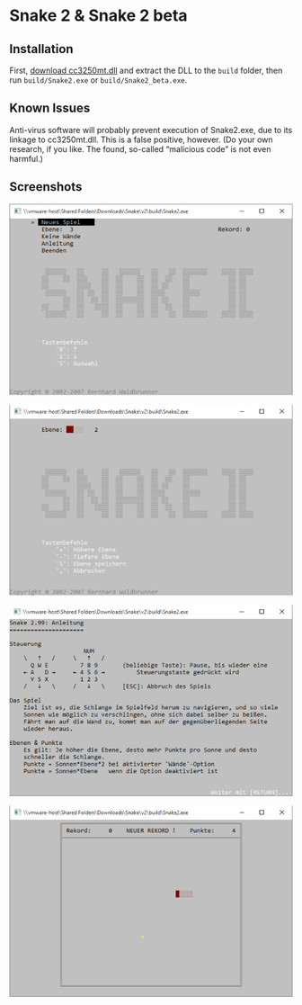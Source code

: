 # Snake 2 & Snake 2 beta

## Installation
First, [download cc3250mt.dll](http://www.dlldownloader.com/cc3250mt-dll) and extract the DLL to the `build` folder, then run `build/Snake2.exe` or `build/Snake2_beta.exe`.

## Known Issues
Anti-virus software will probably prevent execution of Snake2.exe, due to its linkage to cc3250mt.dll. This is a false positive, however.
(Do your own research, if you like. The found, so-called “malicious code” is not even harmful.)

## Screenshots
![Start screen of Snake 2](assets/start.png)

![Setting the playing difficulty in Snake 2](assets/level.png)

![Help screen of Snake 2](assets/help.png)

![Playing Snake 2](assets/game.png)
